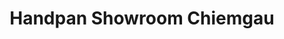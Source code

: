 ---
title: "Handpan Showroom Chiemgau"
url: /trostberg/handpan-showroom-chiemgau/
shop: Instrumente
---